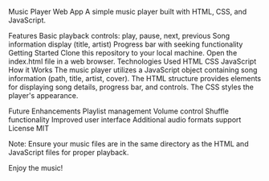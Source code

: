 Music Player Web App
A simple music player built with HTML, CSS, and JavaScript.

Features
Basic playback controls: play, pause, next, previous
Song information display (title, artist)
Progress bar with seeking functionality
Getting Started
Clone this repository to your local machine.
Open the index.html file in a web browser.
Technologies Used
HTML
CSS
JavaScript   
How it Works
The music player utilizes a JavaScript object containing song information (path, title, artist, cover). The HTML structure provides elements for displaying song details, progress bar, and controls. The CSS styles the player's appearance.

Future Enhancements
Playlist management
Volume control
Shuffle functionality
Improved user interface
Additional audio formats support
License
MIT

Note: Ensure your music files are in the same directory as the HTML and JavaScript files for proper playback.

Enjoy the music!
